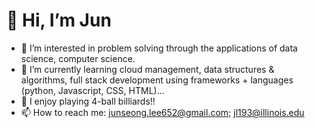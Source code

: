 # 👋 Hi, I’m Jun
- 👀 I’m interested in problem solving through the applications of data science, computer science.
- 🌱 I’m currently learning cloud management, data structures & algorithms, full stack development using frameworks + languages (python, Javascript, CSS, HTML)...
- 💞️ I enjoy playing 4-ball billiards!!
- 📫 How to reach me: junseong.lee652@gmail.com; jl193@illinois.edu 
